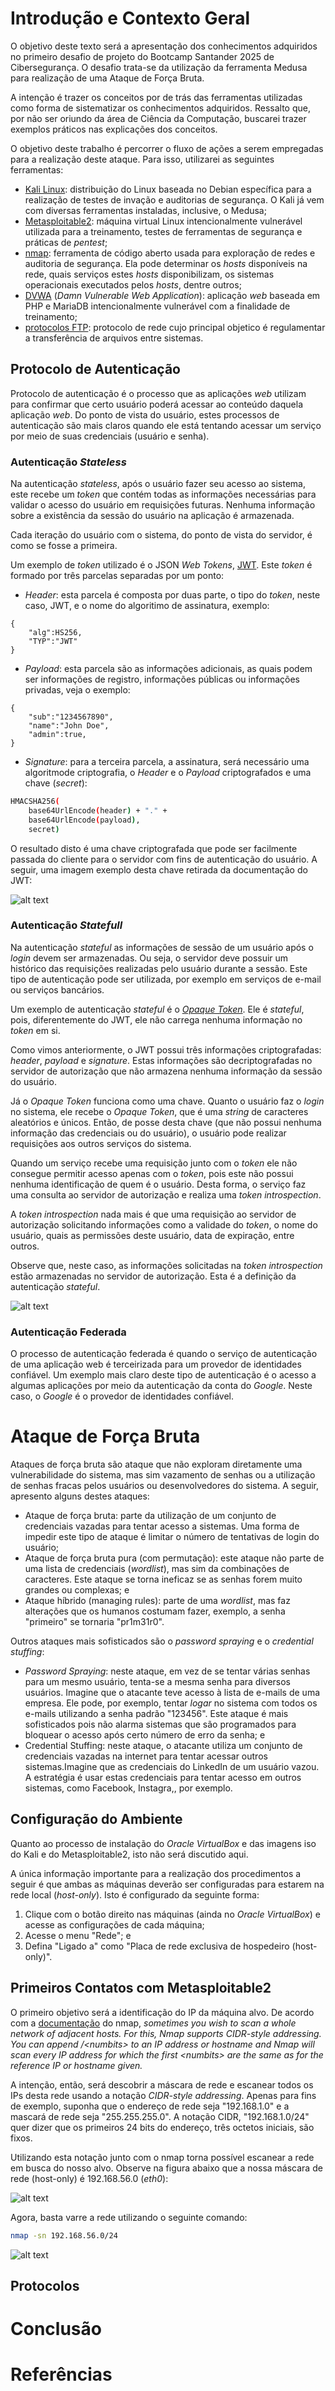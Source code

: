 # Introdução e Contexto Geral

O objetivo deste texto será a apresentação dos conhecimentos adquiridos no primeiro desafio de projeto do Bootcamp Santander 2025 de Cibersegurança. O desafio trata-se da utilização da ferramenta Medusa para realização de uma Ataque de Força Bruta. 

A intenção é trazer os conceitos por de trás das ferramentas utilizadas como forma de sistematizar os conhecimentos adquiridos. Ressalto que, por não ser oriundo da área de Ciência da Computação, buscarei trazer exemplos práticos nas explicações dos conceitos.

O objetivo deste trabalho é percorrer o fluxo de ações a serem empregadas para a realização deste ataque. Para isso, utilizarei as seguintes ferramentas:

* [Kali Linux](https://www.kali.org/docs/introduction/what-is-kali-linux/#:~:text=Kali%20Linux%20(formerly,professionals%20and%20hobbyists.)): distribuição do Linux baseada no Debian específica para a realização de testes de invação e auditorias de segurança. O Kali já vem com diversas ferramentas instaladas, inclusive, o Medusa; 
* [Metasploitable2](https://sourceforge.net/projects/metasploitable/#:~:text=Metasploitable%20is%20an%20intentionally%20vulnerable%20Linux%20virtual%20machine.%20This%20VM%20can%20be%20used%20to%20conduct%20security%20training%2C%20test%20security%20tools%2C%20and%20practice%20common%20penetration%20testing%20techniques.): máquina virtual Linux intencionalmente vulnerável utilizada para a treinamento, testes de ferramentas de segurança e práticas de *pentest*;
* [nmap](https://nmap.org/man/pt_BR/): ferramenta de código aberto usada para exploração de redes e auditoria de segurança. Ela pode determinar os *hosts* disponíveis na rede, quais serviços estes *hosts* disponibilizam, os sistemas operacionais executados pelos *hosts*, dentre outros;
* [DVWA](https://github.com/digininja/DVWA) (*Damn Vulnerable Web Application*): aplicação *web* baseada em PHP e MariaDB intencionalmente vulnerável com a finalidade de treinamento;
* [protocolos FTP](https://datatracker.ietf.org/doc/rfc959/#:~:text=The%20objectives%20of,use%20by%20programs.): protocolo de rede cujo principal objetico é regulamentar a transferência de arquivos entre sistemas.

## Protocolo de Autenticação

Protocolo de autenticação é o processo que as aplicações *web* utilizam para confirmar que certo usuário poderá acessar ao conteúdo daquela aplicação *web*. Do ponto de vista do usuário, estes processos de autenticação são mais claros quando ele está tentando acessar um serviço por meio de suas credenciais (usuário e senha).

### Autenticação *Stateless*

Na autenticação *stateless*, após o usuário fazer seu acesso ao sistema, este recebe um *token* que contém todas as informações necessárias para validar o acesso do usuário em requisições futuras. Nenhuma informação sobre a existência da sessão do usuário na aplicação é armazenada.

Cada iteração do usuário com o sistema, do ponto de vista do servidor, é como se fosse a primeira.

Um exemplo de *token* utilizado é o JSON *Web Tokens*, [JWT](https://www.jwt.io/introduction#what-is-json-web-token). Este *token* é formado por três parcelas separadas por um ponto:
* *Header*: esta parcela é composta por duas parte, o tipo do *token*, neste caso, JWT, e o nome do algoritimo de assinatura, exemplo:

```
{
    "alg":HS256,
    "TYP":"JWT"
}
```

* *Payload*: esta parcela são as informações adicionais, as quais podem ser informações de registro, informações públicas ou informações privadas, veja o exemplo:
```
{
    "sub":"1234567890",
    "name":"John Doe",
    "admin":true,
}
```
* *Signature*: para a terceira parcela, a assinatura, será necessário uma algoritmode criptografia, o *Header* e o *Payload* criptografados e uma chave (*secret*):
```bash
HMACSHA256(
    base64UrlEncode(header) + "." +
    base64UrlEncode(payload),
    secret)
``` 

O resultado disto é uma chave criptografada que pode ser facilmente passada do cliente para o servidor com fins de autenticação do usuário. A seguir, uma imagem exemplo desta chave retirada da documentação do JWT:

![alt text](imagens/jwt_token.png)

### Autenticação *Statefull*

Na autenticação *stateful* as informações de sessão de um usuário após o *login* devem ser armazenadas. Ou seja, o servidor deve possuir um histórico das requisições realizadas pelo usuário durante a sessão. Este tipo de autenticação pode ser utilizada, por exemplo em serviços de e-mail ou serviços bancários.

Um exemplo de autenticação *stateful* é o [*Opaque Token*](https://docs.secureauth.com/ciam/en/opaque-token--concept,-purpose,-way-it-works.html#:~:text=Opaque%20Token%20Is-,The%20opaque%20token%20is%20a%20random%20unique%20string%20of%20characters%20issued,resource%20server%20calls%20the%20authorization%20server%20and%20requests%20the%20token%20introspection.,-With%20opaque%20tokens). Ele é *stateful*, pois, diferentemente do JWT, ele não carrega nenhuma informação no *token* em si.

Como vimos anteriormente, o JWT possui três informações criptografadas: *header*, *payload* e *signature*. Estas informações são decriptografadas no servidor de autorização que não armazena nenhuma informação da sessão do usuário.

Já o *Opaque Token* funciona como uma chave. Quanto o usuário faz o *login* no sistema, ele recebe o *Opaque Token*, que é uma *string* de caracteres aleatórios e únicos. Então, de posse desta chave (que não possui nenhuma informação das credenciais ou do usuário), o usuário pode realizar requisições aos outros serviços do sistema. 

Quando um serviço recebe uma requisição junto com o *token* ele não consegue permitir acesso apenas com o *token*, pois este não possui nenhuma identificação de quem é o usuário. Desta forma, o serviço faz uma consulta ao servidor de autorização e realiza uma *token introspection*. 

A *token introspection* nada mais é que uma requisição ao servidor de autorização solicitando informações como a validade do *token*, o nome do usuário, quais as permissões deste usuário, data de expiração, entre outros.

Observe que, neste caso, as informações solicitadas na *token introspection* estão armazenadas no servidor de autorização. Esta é a definição da autenticação *stateful*.

![alt text](imagens/autent_less_full.png)

### Autenticação Federada

O processo de autenticação federada é quando o serviço de autenticação de uma aplicação web é terceirizada para um provedor de identidades confiável. Um exemplo mais claro deste tipo de autenticação é o acesso a algumas aplicações por meio da autenticação da conta do *Google*. Neste caso, o *Google* é o provedor de identidades confiável.

# Ataque de Força Bruta

Ataques de força bruta são ataque que não exploram diretamente uma vulnerabilidade do sistema, mas sim vazamento de senhas ou a utilização de senhas fracas pelos usuários ou desenvolvedores do sistema. A seguir, apresento alguns destes ataques:
* Ataque de força bruta: parte da utilização de um conjunto de credenciais vazadas para tentar acesso a sistemas. Uma forma de impedir este tipo de ataque é limitar o número de tentativas de login do usuário;
* Ataque de força bruta pura (com permutação): este ataque não parte de uma lista de credenciais (*wordlist*), mas sim da combinações de caracteres. Este ataque se torna ineficaz se as senhas forem muito grandes ou complexas; e
* Ataque híbrido (managing rules): parte de uma *wordlist*, mas faz alterações que os humanos costumam fazer, exemplo, a senha "primeiro" se tornaria "pr1m31r0".

Outros ataques mais sofisticados são o *password spraying* e o *credential stuffing*:
* *Password Spraying*: neste ataque, em vez de se tentar várias senhas para um mesmo usuário, tenta-se a mesma senha para diversos usuários. Imagine que o atacante teve acesso à lista de e-mails de uma empresa. Ele pode, por exemplo, tentar *logar* no sistema com todos os e-mails utilizando a senha padrão "123456". Este ataque é mais sofisticados pois não alarma sistemas que são programados para bloquear o acesso após certo número de erro da senha; e
* Credential Stuffing: neste ataque, o atacante utiliza um conjunto de credenciais vazadas na internet para tentar acessar outros sistemas.Imagine que as credenciais do LinkedIn de um usuário vazou. A estratégia é usar estas credenciais para tentar acesso em outros sistemas, como Facebook, Instagra,, por exemplo.

## Configuração do Ambiente

Quanto ao processo de instalação do *Oracle VirtualBox* e das imagens iso do Kali e do Metasploitable2, isto não será discutido aqui. 

A única informação importante para a realização dos procedimentos a seguir é que ambas as máquinas deverão ser configuradas para estarem na rede local (*host-only*). Isto é configurado da seguinte forma:
1. Clique com o botão direito nas máquinas (ainda no *Oracle VirtualBox*) e acesse as configurações de cada máquina;
2. Acesse o menu "Rede"; e
3. Defina "Ligado a" como "Placa de rede exclusiva de hospedeiro (host-only)".

## Primeiros Contatos com Metasploitable2

O primeiro objetivo será a identificação do IP da máquina alvo. De acordo com a [documentação](https://nmap.org/book/man-target-specification.html#:~:text=Sometimes%20you%20wish%20to%20scan%20a%20whole%20network%20of%20adjacent%20hosts.%20For%20this%2C%20Nmap%20supports%20CIDR%2Dstyle%20addressing.%20You%20can%20append%20/%3Cnumbits%3E%20to%20an%20IP%20address%20or%20hostname%20and%20Nmap%20will%20scan%20every%20IP%20address%20for%20which%20the%20first%20%3Cnumbits%3E%20are%20the%20same%20as%20for%20the%20reference%20IP%20or%20hostname%20given.) do nmap, *sometimes you wish to scan a whole network of adjacent hosts. For this, Nmap supports CIDR-style addressing. You can append /\<numbits\> to an IP address or hostname and Nmap will scan every IP address for which the first \<numbits\> are the same as for the reference IP or hostname given.*

A intenção, então, será descobrir a máscara de rede e escanear todos os IPs desta rede usando a notação *CIDR-style addressing*. Apenas para fins de exemplo, suponha que o endereço de rede seja "192.168.1.0" e a mascará de rede seja "255.255.255.0". A notação CIDR, "192.168.1.0/24" quer dizer que os primeiros 24 bits do endereço, três octetos iniciais, são fixos.

Utilizando esta notação junto com o nmap torna possível escanear a rede em busca do nosso alvo. Observe na figura abaixo que a nossa máscara de rede (host-only) é 192.168.56.0 (*eth0*):

![alt text](imagens/net-mask.png)

Agora, basta varre a rede utilizando o seguinte comando:
```bash
nmap -sn 192.168.56.0/24
```

![alt text](imagens/nmap-net-scan.png)

## Protocolos

# Conclusão

# Referências
